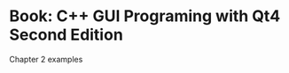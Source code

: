 Book: C++ GUI Programing with Qt4 Second Edition
=================================================

Chapter 2 examples